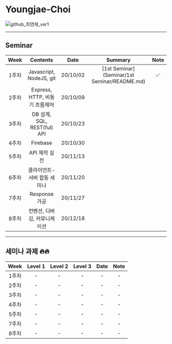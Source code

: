 # Youngjae-Choi

![github_최영재_ver1](https://user-images.githubusercontent.com/29723695/135609771-6f953c9c-77a9-41b8-a6c3-0428b8ee3dc5.png)

---

## Seminar

| Week  |            Contents            |   Date   |                   Summary                    | Note |
| :---: | :----------------------------: | :------: | :------------------------------------------: | :--: |
| 1주차 |    Javascript, NodeJS, git     | 20/10/02 | [1st Seminar](Seminar/1st Seminar/README.md) |  ✅   |
| 2주차 | Express, HTTP, 비동기 흐름제어 | 20/10/09 |                                              |      |
| 3주차 |  DB 설계, SQL, REST(ful) API   | 20/10/23 |                                              |      |
| 4주차 |            Firebase            | 20/10/30 |                                              |      |
| 5주차 |         API 제작 실전          | 20/11/13 |                                              |      |
| 6주차 |  클라이언트-서버 합동 세미나   | 20/11/20 |                                              |      |
| 7주차 |         Response 가공          | 20/11/27 |                                              |      |
| 8주차 |  컨벤션, 디버깅, 커뮤니케이션  | 20/12/18 |                                              |      |

--------

## 세미나 과제 🔥🔥

| Week  | Level 1 | Level 2 | Level 3 | Date | Note |
| :---: | :-----: | :-----: | :-----: | :--: | :--: |
| 1주차 |    -    |    -    |    -    |  -   |  -   |
| 2주차 |    -    |    -    |    -    |  -   |  -   |
| 3주차 |    -    |    -    |    -    |  -   |  -   |
| 4주차 |    -    |    -    |    -    |  -   |  -   |
| 5주차 |    -    |    -    |    -    |  -   |  -   |
| 7주차 |    -    |    -    |    -    |  -   |  -   |
| 8주차 |    -    |    -    |    -    |  -   |  -   |
